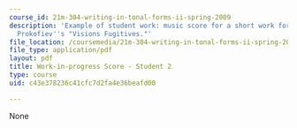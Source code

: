 ```yaml
---
course_id: 21m-304-writing-in-tonal-forms-ii-spring-2009
description: 'Example of student work: music score for a short work for piano imitating
  Prokofiev''s "Visions Fugitives."'
file_location: /coursemedia/21m-304-writing-in-tonal-forms-ii-spring-2009/c43e378236c41cfc7d2fa4e36beafd00_MIT21M_304s09_sw02.pdf
file_type: application/pdf
layout: pdf
title: Work-in-progress Score - Student 2
type: course
uid: c43e378236c41cfc7d2fa4e36beafd00

---
```

None